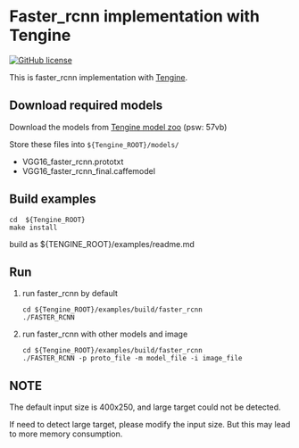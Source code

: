# Faster_rcnn implementation with Tengine

[![GitHub license](http://OAID.github.io/pics/apache_2.0.svg)](./LICENSE)

This is faster_rcnn implementation with [Tengine](https://github.com/OAID/Tengine).

## Download required models
Download the models from [Tengine model zoo](https://pan.baidu.com/s/1LXZ8vOdyOo50IXS0CUPp8g) (psw: 57vb)

Store these files into `${Tengine_ROOT}/models/`
- VGG16_faster_rcnn.prototxt
- VGG16_faster_rcnn_final.caffemodel


## Build examples
```
cd  ${Tengine_ROOT}
make install

```
build as ${TENGINE_ROOT}/examples/readme.md


## Run

1. run faster_rcnn by default
    ```
    cd ${Tengine_ROOT}/examples/build/faster_rcnn
	./FASTER_RCNN
    ```

2. run faster_rcnn with other models and image
	```
    cd ${Tengine_ROOT}/examples/build/faster_rcnn
	./FASTER_RCNN -p proto_file -m model_file -i image_file
    ```


## NOTE

The default input size is 400x250, and large target could not be detected.

If need to detect large target, please modify the input size. But this may lead to more memory consumption.

